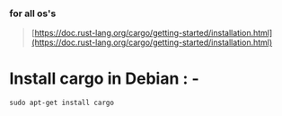 

### for all os's

> [https://doc.rust-lang.org/cargo/getting-started/installation.html](https://doc.rust-lang.org/cargo/getting-started/installation.html)

# Install cargo in Debian : -

`sudo apt-get install cargo`
